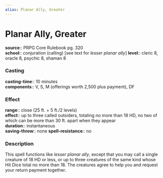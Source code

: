 ```yaml
---
alias: Planar Ally, Greater
---
```


# Planar Ally, Greater 

**source**:: PRPG Core Rulebook pg. 320  
**school**:: conjuration (calling) \[see text for *lesser planar ally*\]
**level**:: cleric 8, oracle 8, psychic 8, shaman 8

### Casting 

**casting-time**:: 10 minutes  
**components**:: V, S, M (offerings worth 2,500 plus payment), DF

### Effect 

**range**:: close (25 ft. + 5 ft./2 levels)  
**effect**:: up to three called outsiders, totaling no more than 18 HD, no two of which can be more than 30 ft. apart when they appear  
**duration**:: instantaneous  
**saving-throw**:: none
**spell-resistance**:: no

### Description 

This spell functions like *lesser planar ally*, except that you may call a single creature of 18 HD or less, or up to three creatures of the same kind whose Hit Dice total no more than 18. The creatures agree to help you and request your return payment together.

